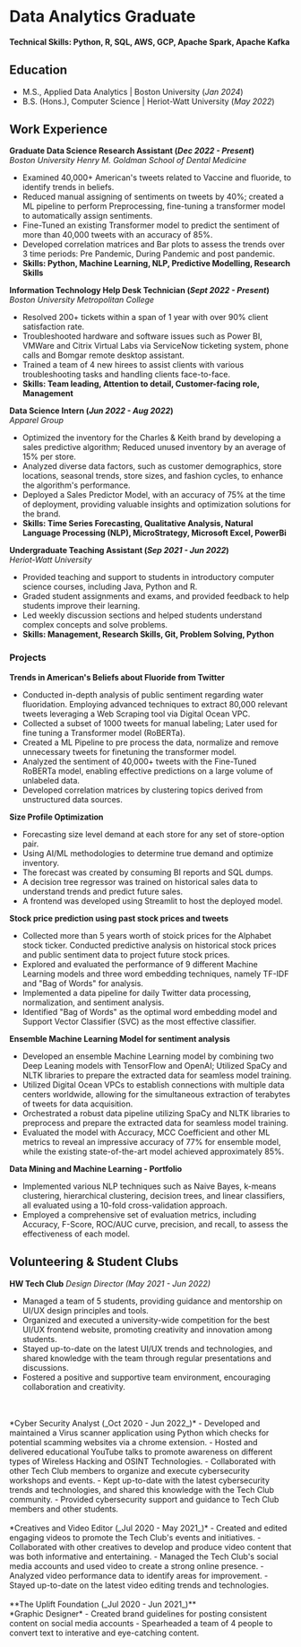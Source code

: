 # Data Analytics Graduate
#### Technical Skills: Python, R, SQL, AWS, GCP, Apache Spark, Apache Kafka

## Education							       		
- M.S., Applied Data Analytics	| Boston University (_Jan 2024_)	 			        		
- B.S. (Hons.), Computer Science | Heriot-Watt University (_May 2022_)
 
## Work Experience
**Graduate Data Science Research Assistant (_Dec 2022 - Present_)** <br>
*Boston University Henry M. Goldman School of Dental Medicine*
- Examined 40,000+ American's tweets related to Vaccine and fluoride, to identify trends in beliefs.
- Reduced manual assigning of sentiments on tweets by 40%; created a ML pipeline to perform Preprocessing, fine-tuning a transformer model to automatically assign sentiments.
- Fine-Tuned an existing Transformer model to predict the sentiment of more than 40,000 tweets with an accuracy of 85%.
- Developed correlation matrices and Bar plots to assess the trends over 3 time periods: Pre Pandemic, During Pandemic and post pandemic.
- **Skills: Python, Machine Learning, NLP, Predictive Modelling, Research Skills**

**Information Technology Help Desk Technician (_Sept 2022 - Present_)** <br>
*Boston University Metropolitan College*
- Resolved 200+ tickets within a span of 1 year with over 90% client satisfaction rate.
- Troubleshooted hardware and software issues such as Power BI, VMWare and Citrix Virtual Labs via ServiceNow ticketing system, phone calls and Bomgar remote desktop assistant.
- Trained a team of 4 new hirees to assist clients with various troubleshooting tasks and handling clients face-to-face.
- **Skills: Team leading, Attention to detail, Customer-facing role, Management**

**Data Science Intern (_Jun 2022 - Aug 2022_)** <br>
*Apparel Group*
- Optimized the inventory for the Charles & Keith brand by developing a sales predictive algorithm; Reduced unused inventory by an average of 15% per store.
- Analyzed diverse data factors, such as customer demographics, store locations, seasonal trends, store sizes, and fashion cycles, to enhance the algorithm's performance.
- Deployed a Sales Predictor Model, with an accuracy of 75% at the time of deployment, providing valuable insights and optimization solutions for the brand.
- **Skills: Time Series Forecasting, Qualitative Analysis, Natural Language Processing (NLP), MicroStrategy, Microsoft Excel, PowerBi**

**Undergraduate Teaching Assistant (_Sep 2021 - Jun 2022_)** <br>
*Heriot-Watt University*
- Provided teaching and support to students in introductory computer science courses, including Java, Python and R.
- Graded student assignments and exams, and provided feedback to help students improve their learning.
- Led weekly discussion sections and helped students understand complex concepts and solve problems.
- **Skills: Management, Research Skills, Git, Problem Solving, Python**


### Projects
**Trends in American's Beliefs about Fluoride from Twitter**
- Conducted in-depth analysis of public sentiment regarding water fluoridation. Employing advanced techniques to extract 80,000 relevant tweets leveraging a Web Scraping tool via Digital Ocean VPC.
- Collected a subset of 1000 tweets for manual labeling; Later used for fine tuning a Transformer model (RoBERTa).
- Created a ML Pipeline to pre process the data, normalize and remove unnecessary tweets for finetuning the transformer model.
- Analyzed the sentiment of 40,000+ tweets with the Fine-Tuned RoBERTa model, enabling effective predictions on a large volume of unlabeled data.
- Developed correlation matrices by clustering topics derived from unstructured data sources.

**Size Profile Optimization**
- Forecasting size level demand at each store for any set of store-option pair.
- Using AI/ML methodologies to determine true demand and optimize inventory.
- The forecast was created by consuming BI reports and SQL dumps.
- A decision tree regressor was trained on historical sales data to understand trends and predict future sales.
- A frontend was developed using Streamlit to host the deployed model. 

**Stock price prediction using past stock prices and tweets**
- Collected more than 5 years worth of stoick prices for the Alphabet stock ticker. Conducted predictive analysis on historical stock prices and public sentiment data to project future stock prices.
- Explored and evaluated the performance of 9 different Machine Learning models and three word embedding techniques, namely TF-IDF and "Bag of Words" for analysis.
- Implemented a data pipeline for daily Twitter data processing, normalization, and sentiment analysis.
- Identified "Bag of Words" as the optimal word embedding model and Support Vector Classifier (SVC) as the most effective classifier.

**Ensemble Machine Learning Model for sentiment analysis**
- Developed an ensemble Machine Learning model by combining two Deep Leaning models with TensorFlow and OpenAI; Utilized SpaCy and NLTK libraries to prepare the extracted data for seamless model training.
- Utilized Digital Ocean VPCs to establish connections with multiple data centers worldwide, allowing for the simultaneous extraction of terabytes of tweets for data acquisition.
- Orchestrated a robust data pipeline utilizing SpaCy and NLTK libraries to preprocess and prepare the extracted data for seamless model training.
- Evaluated the model with Accuracy, MCC Coefficient and other ML metrics to reveal an impressive accuracy of 77% for ensemble model, while the existing state-of-the-art model achieved approximately 85%.

**Data Mining and Machine Learning - Portfolio**
- Implemented various NLP techniques such as Naive Bayes, k-means clustering, hierarchical clustering, decision trees, and linear classifiers, all evaluated using a 10-fold cross-validation approach.
- Employed a comprehensive set of evaluation metrics, including Accuracy, F-Score, ROC/AUC curve, precision, and recall, to assess the effectiveness of each model.

## Volunteering & Student Clubs
**HW Tech Club**
*Design Director (_May 2021 - Jun 2022_)*
- Managed a team of 5 students, providing guidance and mentorship on UI/UX design principles and tools.
- Organized and executed a university-wide competition for the best UI/UX frontend website, promoting creativity and innovation among students.
- Stayed up-to-date on the latest UI/UX trends and technologies, and shared knowledge with the team through regular presentations and discussions.
- Fostered a positive and supportive team environment, encouraging collaboration and creativity.
<br>
<br>
*Cyber Security Analyst (_Oct 2020 - Jun 2022_)*
- Developed and maintained a Virus scanner application using Python which checks for potential scamming websites via a chrome extension.
- Hosted and delivered educational YouTube talks to promote awareness on different types of Wireless Hacking and OSINT Technologies.
- Collaborated with other Tech Club members to organize and execute cybersecurity workshops and events.
- Kept up-to-date with the latest cybersecurity trends and technologies, and shared this knowledge with the Tech Club community.
- Provided cybersecurity support and guidance to Tech Club members and other students.
<br>
<br>
*Creatives and Video Editor (_Jul 2020 - May 2021_)*
- Created and edited engaging videos to promote the Tech Club's events and initiatives.
- Collaborated with other creatives to develop and produce video content that was both informative and entertaining.
- Managed the Tech Club's social media accounts and used video to create a strong online presence.
- Analyzed video performance data to identify areas for improvement.
- Stayed up-to-date on the latest video editing trends and technologies.
<br>
<br>
**The Uplift Foundation (_Jul 2020 - Jun 2021_)**<br>
*Graphic Designer*
- Created brand guidelines for posting consistent content on social media accounts
- Spearheaded a team of 4 people to convert text to interative and eye-catching content.

